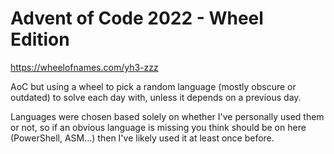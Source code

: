# Advent of Code 2022 - Wheel Edition
https://wheelofnames.com/yh3-zzz

AoC but using a wheel to pick a random language (mostly obscure or outdated) to solve each day with, unless it depends on a previous day.

Languages were chosen based solely on whether I've personally used them or not, so if an obvious language is missing you think should be on here (PowerShell, ASM...) then I've likely used it at least once before.
